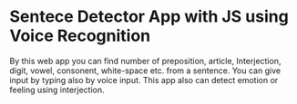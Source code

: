 # Sentece Detector App with JS using Voice Recognition
By this web app you can find number of preposition, article, Interjection, digit, vowel, consonent, white-space etc. from a sentence.
You can give input by typing also by voice input. This app also can detect emotion or feeling using interjection.
